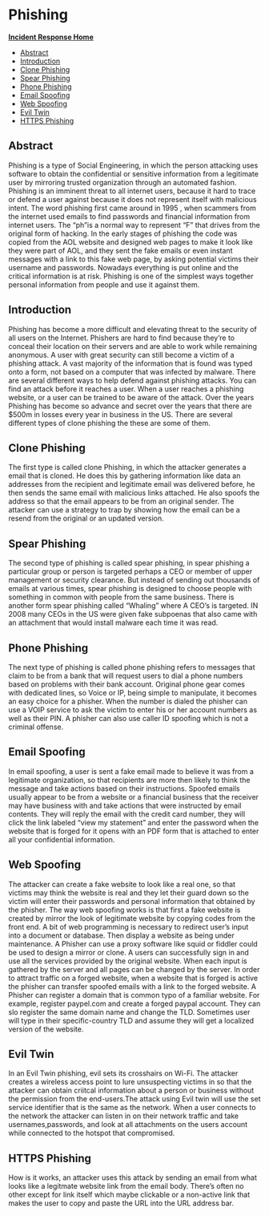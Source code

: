 # Phishing

[**Incident Response Home**](../README.md)
- [Abstract](#Abstract)
- [Introduction](#Introduction)
- [Clone Phishing](#Clone-Phishing)
- [Spear Phishing](#Spear-Phishing)
- [Phone Phishing](#Phone-Phishing)
- [Email Spoofing](#Email-Spoofing)
- [Web Spoofing](#Web-Spoofing)
- [Evil Twin](#Evil-Twin)
- [HTTPS Phishing](#HTTPS-Phishing)

## Abstract

Phishing is a type of Social Engineering, in which the person attacking uses software to obtain the confidential or sensitive information from a legitimate user by mirroring trusted organization through an automated fashion. Phishing is an imminent threat  to all internet users, because it hard to trace or defend a user against because it does not represent itself with malicious intent. The word phishing first came around in 1995 , when scammers from the internet used emails to find passwords and financial information  from internet users. The “ph”is a normal way to represent “F” that drives from the original form of hacking. In the early stages of phishing the code was copied from the AOL website and designed web pages to make it look like they were part of AOL, and they sent the fake emails or even instant messages with a link to this fake web page, by asking potential victims their username and passwords.  Nowadays everything is put online and the critical information is at risk.  Phishing is one of the simplest ways together personal information from people and use it against them. 

## Introduction

Phishing has become a more difficult and elevating threat to the security of all users on the Internet. Phishers are hard to find because they’re to conceal their location on their servers and are able to work while remaining anonymous. A user with great security can still become a victim of a phishing attack.  A vast majority of the information that is found was typed onto a form, not based on a computer that was infected by malware. There are several different ways to help defend against phishing attacks. You can find an attack before it reaches a user. When a user reaches a phishing website, or a user can be trained to be aware of the attack. Over the years Phishing has become so advance and secret over the years that there are $500m in losses every year in business in the US. 
There are several different types of clone phishing the these are some of them.

## Clone Phishing 

The first type is called clone Phishing, in which the attacker generates a email that is cloned. He does this by gathering information like data an addresses from the recipient and legitimate email was delivered before, he then sends the same email with malicious links attached. He also spoofs the address so that the email appears to be from an original sender. The attacker can use a strategy to trap by showing how the email can be a resend from the original or an updated version. 

## Spear Phishing 

The second type of phishing is called spear phishing, in spear phishing a particular group or person is targeted perhaps a CEO or member of upper management or security clearance. But instead of sending out thousands of emails at various times, spear phishing is designed to choose people with something in common with people from the same business. There is another form spear phishing called “Whaling” where A CEO’s is targeted.  IN 2008 many CEOs in the US were given fake subpoenas that also came with an attachment that would install malware each time it was read.

## Phone Phishing

The next type of phishing is called phone phishing refers to messages that claim to be from a bank that will request users to dial a phone numbers based on problems with their bank account. Original phone gear comes with dedicated lines, so Voice or IP, being simple to manipulate, it becomes an easy choice for a phisher.  When the number is dialed the phisher can use a VOIP service to ask the victim to enter his or her account numbers as well as their PIN.  A phisher can also use caller ID spoofing which is not a criminal offense.

## Email Spoofing

In email spoofing, a user is sent a fake email made to believe it was from a legitimate organization, so that recipients are more then likely to think the message and take actions based on their instructions. Spoofed emails usually appear to be from a website or a financial business that the receiver may have business with and take actions that were instructed by email contents. They will reply the email with the credit card number, they will click the link labeled “view my statement” and enter the password when the website that is forged for it opens with an PDF form that is attached to enter all your confidential information. 

## Web Spoofing  

The attacker can create a fake website to look like a real one, so that victims may think the website is real and they let their guard down so the victim will enter their passwords and personal information that obtained by the phisher.  The way web spoofing works is that first a fake website is created by mirror the look of legitimate website by copying codes from the front end. A bit of web programming is necessary to redirect user’s input into a document or database. Then display a website as being under maintenance. A Phisher can use a proxy software like squid or fiddler could be used to design a mirror or clone. A users can successfully sign in and use all the services provided by the original website. When each input is gathered by the server and all pages can be changed by the server. In order to attract traffic on a forged website, when a website that is forged is active the phisher can transfer spoofed emails with a link to the forged website.  A Phisher can register a domain that is common typo of a familiar website. For example, register paypel.com and create a forged paypal account. They can slo register the same domain   name and change the TLD. Sometimes user will type in their specific-country TLD and assume they will get a localized version of the website. 

## Evil Twin

In an Evil Twin phishing, evil sets its crosshairs on Wi-Fi. The attacker creates a wireless access point to lure unsuspecting victims in so that the attacker can obtain criitcal information about a person  or business without the permission from the end-users.The attack using Evil twin will use the set service identifier that is the same as the  network. When a user connects to the network the attacker can listen in on their network traffic and take usernames,passwords, and look at all attachments on the users account while connected to the hotspot that compromised.

## HTTPS Phishing 

How is it works, an attacker uses this attack by sending an email from what looks like a legitmate website link from the email body. There’s often no other except for link itself which maybe clickable or a non-active link that makes the user to copy and paste the URL into the URL address bar.  